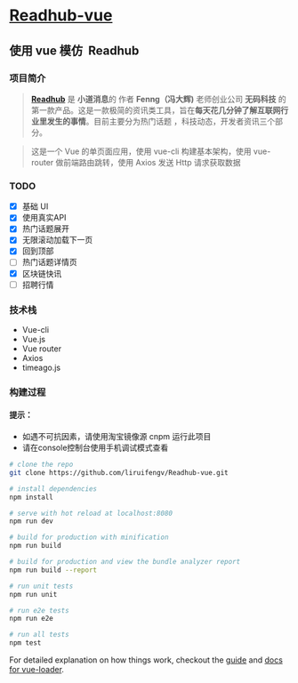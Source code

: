 # [Readhub-vue](https://liruifengv.github.io/Readhub-vue/dist/index.html)
## 使用 vue 模仿  Readhub

### 项目简介
> **[Readhub](https://readhub.me/)** 是 **小道消息**的 作者 **Fenng（冯大辉)** 老师创业公司 **无码科技** 的第一款产品。这是一款极简的资讯类工具，旨在**每天花几分钟了解互联网行业里发生的事情**。目前主要分为热门话题 ，科技动态，开发者资讯三个部分。

> 这是一个 Vue 的单页面应用，使用 vue-cli 构建基本架构，使用 vue-router 做前端路由跳转，使用 Axios 发送 Http 请求获取数据

### TODO

- [x] 基础 UI
- [x] 使用真实API
- [x] 热门话题展开
- [x] 无限滚动加载下一页
- [x] 回到顶部
- [ ] 热门话题详情页
- [x] 区块链快讯
- [ ] 招聘行情

### 技术栈
- Vue-cli
- Vue.js
- Vue router
- Axios
- timeago.js

### 构建过程
#### 提示：
- 如遇不可抗因素，请使用淘宝镜像源 cnpm 运行此项目
- 请在console控制台使用手机调试模式查看

``` bash
# clone the repo
git clone https://github.com/liruifengv/Readhub-vue.git

# install dependencies
npm install

# serve with hot reload at localhost:8080
npm run dev

# build for production with minification
npm run build

# build for production and view the bundle analyzer report
npm run build --report

# run unit tests
npm run unit

# run e2e tests
npm run e2e

# run all tests
npm test
```

For detailed explanation on how things work, checkout the [guide](http://vuejs-templates.github.io/webpack/) and [docs for vue-loader](http://vuejs.github.io/vue-loader).
